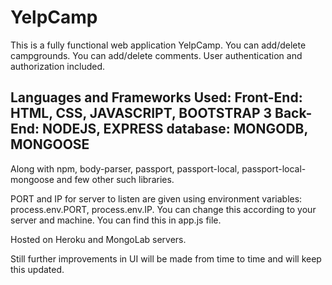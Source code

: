 # YelpCamp
This is a fully functional web application YelpCamp. You can add/delete campgrounds. You can add/delete comments. 
User authentication and authorization included. 

Languages and Frameworks Used:
Front-End:
HTML, CSS, JAVASCRIPT, BOOTSTRAP 3
Back-End:
NODEJS, EXPRESS
database:
MONGODB, MONGOOSE
--------------------------------------------------
Along with npm, body-parser, passport, passport-local, passport-local-mongoose and few other such libraries.

PORT and IP for server to listen are given using environment variables: process.env.PORT, process.env.IP. 
You can change this according to your server and machine. You can find this in app.js file.

Hosted on Heroku and MongoLab servers.

Still further improvements in UI will be made from time to time and will keep this updated.
